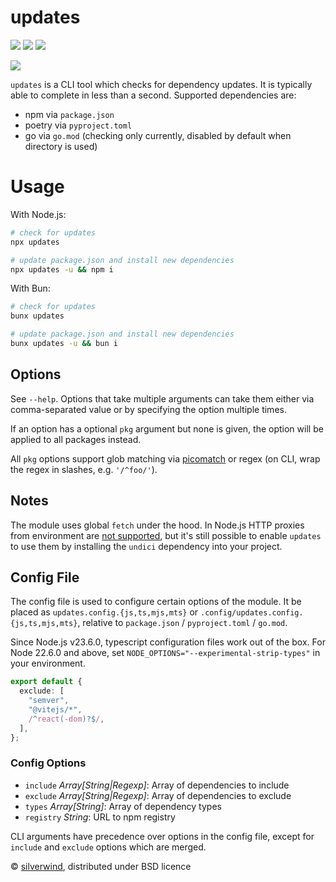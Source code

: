 # updates
[![](https://img.shields.io/npm/v/updates.svg?style=flat)](https://www.npmjs.org/package/updates) [![](https://img.shields.io/npm/dm/updates.svg)](https://www.npmjs.org/package/updates) [![](https://packagephobia.com/badge?p=updates)](https://packagephobia.com/result?p=updates)

![](./screenshot.png)

`updates` is a CLI tool which checks for dependency updates. It is typically able to complete in less than a second. Supported dependencies are:

- npm via `package.json`
- poetry via `pyproject.toml`
- go via `go.mod` (checking only currently, disabled by default when directory is used)

# Usage

With Node.js:

```bash
# check for updates
npx updates

# update package.json and install new dependencies
npx updates -u && npm i
```

With Bun:

```bash
# check for updates
bunx updates

# update package.json and install new dependencies
bunx updates -u && bun i
```

## Options

See `--help`. Options that take multiple arguments can take them either via comma-separated value or by specifying the option multiple times.

If an option has a optional `pkg` argument but none is given, the option will be applied to all packages instead.

All `pkg` options support glob matching via [picomatch](https://github.com/micromatch/picomatch) or regex (on CLI, wrap the regex in slashes, e.g. `'/^foo/'`).

## Notes

The module uses global `fetch` under the hood. In Node.js HTTP proxies from environment are [not supported](https://github.com/nodejs/undici/issues/1650), but it's still possible to enable `updates` to use them by installing the `undici` dependency into your project.

## Config File

The config file is used to configure certain options of the module. It be placed as `updates.config.{js,ts,mjs,mts}` or `.config/updates.config.{js,ts,mjs,mts}`, relative to `package.json` / `pyproject.toml` / `go.mod`.

Since Node.js v23.6.0, typescript configuration files work out of the box. For Node 22.6.0 and above, set `NODE_OPTIONS="--experimental-strip-types"` in your environment.

```ts
export default {
  exclude: [
    "semver",
    "@vitejs/*",
    /^react(-dom)?$/,
  ],
};
```

### Config Options

- `include` *Array[String|Regexp]*: Array of dependencies to include
- `exclude` *Array[String|Regexp]*: Array of dependencies to exclude
- `types` *Array[String]*: Array of dependency types
- `registry` *String*: URL to npm registry

CLI arguments have precedence over options in the config file, except for `include` and `exclude` options which are merged.

© [silverwind](https://github.com/silverwind), distributed under BSD licence
